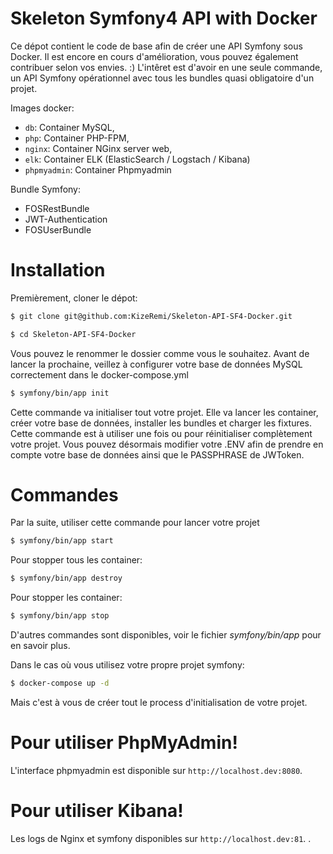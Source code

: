 Skeleton Symfony4 API with Docker
==============

Ce dépot contient le code de base afin de créer une API Symfony sous Docker. Il est encore en cours d'amélioration, vous pouvez également contribuer selon vos envies. :)
L'intêret est d'avoir en une seule commande, un API Symfony opérationnel avec tous les bundles quasi obligatoire d'un projet.

Images docker: 
* `db`: Container MySQL,
* `php`: Container PHP-FPM,
* `nginx`: Container NGinx server web,
* `elk`: Container ELK (ElasticSearch / Logstach / Kibana)
* `phpmyadmin`: Container Phpmyadmin

Bundle Symfony:
* FOSRestBundle
* JWT-Authentication
* FOSUserBundle

# Installation

Premièrement, cloner le dépot:

```bash
$ git clone git@github.com:KizeRemi/Skeleton-API-SF4-Docker.git
```

```bash
$ cd Skeleton-API-SF4-Docker
```
Vous pouvez le renommer le dossier comme vous le souhaitez. Avant de lancer la prochaine, veillez à configurer votre base de données MySQL correctement dans le docker-compose.yml


```bash
$ symfony/bin/app init
```

Cette commande va initialiser tout votre projet. Elle va lancer les container, créer votre base de données, installer les bundles et charger les fixtures. Cette commande est à utiliser une fois ou pour réinitialiser complètement votre projet. Vous pouvez désormais modifier votre .ENV afin de prendre en compte votre base de données ainsi que le PASSPHRASE de JWToken.

# Commandes 

Par la suite, utiliser cette commande pour lancer votre projet
```bash
$ symfony/bin/app start
```

Pour stopper tous les container:
```bash
$ symfony/bin/app destroy
```

Pour stopper les container:
```bash
$ symfony/bin/app stop
```

D'autres commandes sont disponibles, voir le fichier *symfony/bin/app* pour en savoir plus.

Dans le cas où vous utilisez votre propre projet symfony:
```bash
$ docker-compose up -d
```
Mais c'est à vous de créer tout le process d'initialisation de votre projet.


# Pour utiliser PhpMyAdmin!
L'interface phpmyadmin est disponible sur `http://localhost.dev:8080`.

# Pour utiliser Kibana!
Les logs de Nginx et symfony disponibles sur `http://localhost.dev:81`.
.
